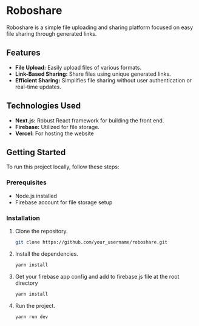 # Roboshare

Roboshare is a simple file uploading and sharing platform focused on easy file sharing through generated links.

## Features

- **File Upload:** Easily upload files of various formats.
- **Link-Based Sharing:** Share files using unique generated links.
- **Efficient Sharing:** Simplifies file sharing without user authentication or real-time updates.

## Technologies Used

- **Next.js:** Robust React framework for building the front end.
- **Firebase:** Utilized for file storage.
- **Vercel:** For hosting the website

## Getting Started

To run this project locally, follow these steps:

### Prerequisites

- Node.js installed
- Firebase account for file storage setup

### Installation

1. Clone the repository.
   ```bash
   git clone https://github.com/your_username/roboshare.git

2. Install the dependencies.
   ```bash
   yarn install
   
3. Get your firebase app config and add to firebase.js file at the root directory
   ```bash
   yarn install

4. Run the project.
   ```bash
   yarn run dev
